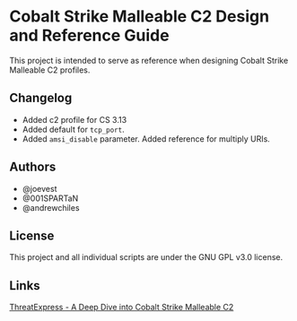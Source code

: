 # Cobalt Strike Malleable C2 Design and Reference Guide

This project is intended to serve as reference when designing Cobalt Strike Malleable C2 profiles.

## Changelog

- Added c2 profile for CS 3.13
- Added default for `tcp_port`. 
- Added `amsi_disable` parameter. Added reference for multiply URIs. 

## Authors

- @joevest
- @001SPARTaN
- @andrewchiles

## License

This project and all individual scripts are under the GNU GPL v3.0 license.

## Links
[ThreatExpress - A Deep Dive into Cobalt Strike Malleable C2](http://threatexpress.com/blogs/2018/a-deep-dive-into-cobalt-strike-malleable-c2/)